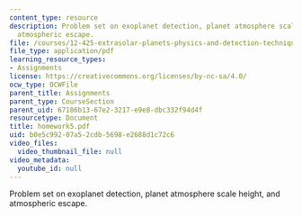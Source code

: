 ```yaml
---
content_type: resource
description: Problem set on exoplanet detection, planet atmosphere scale height, and
  atmospheric escape.
file: /courses/12-425-extrasolar-planets-physics-and-detection-techniques-fall-2007/b0e5c99207a52cdb5698e2688d1c72c6_homework5.pdf
file_type: application/pdf
learning_resource_types:
- Assignments
license: https://creativecommons.org/licenses/by-nc-sa/4.0/
ocw_type: OCWFile
parent_title: Assignments
parent_type: CourseSection
parent_uid: 67186b13-67e2-3217-e9e8-dbc332f94d4f
resourcetype: Document
title: homework5.pdf
uid: b0e5c992-07a5-2cdb-5698-e2688d1c72c6
video_files:
  video_thumbnail_file: null
video_metadata:
  youtube_id: null
---
```

Problem set on exoplanet detection, planet atmosphere scale height, and atmospheric escape.